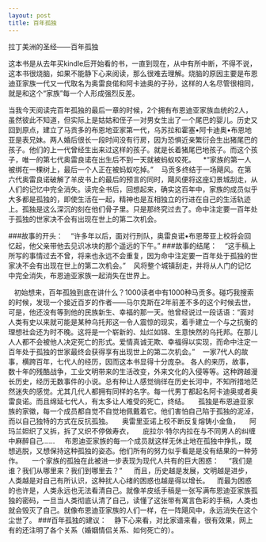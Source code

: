 ```yaml
---
layout: post
title: 百年孤独
---
```


 拉丁美洲的圣经——百年孤独


   这本书是从去年买kindle后开始看的书，一直到现在，从中有所中断，不得不说，这本书很烧脑，如果不能静下心来阅读，那么很难去理解。烧脑的原因主要是布恩迪亚家族一代又一代取名为奥雷良偌和阿卡迪奥的子孙，这样的人名尽管很相同，就是和这个“家族”每一个人形成强烈反差。


   当我今天阅读完百年孤独的最后一章的时候，2个拥有布恩迪亚家族血统的2人，虽然彼此不知道，但实际上是姑姑和侄子一对男女生出了一个尾巴的婴儿。历史又回到原点，建立了马贡多的布恩地亚家第一代，乌苏拉和霍塞•阿卡迪奥•布恩地亚是表兄妹。两人婚后很长一段时间没有行房，因为恐惧近亲繁衍会生出猪尾巴的孩子。他们的上一代曾经生出来过这样的孩子。就是长着猪尾巴地孩子。而这个孩子，唯一的第七代奥雷良诺在出生后不到一天就被蚂蚁咬死。
   *“家族的第一人被绑在一棵树上，最后一个人正在被蚂蚁吃掉。”
   马贡多终结于一场飓风。在第六代奥雷良诺破解了羊皮书上的最后的预言的同时，飓风便将这座幻景城刮走，从人们的记忆中完全消失。读完全书后，回想起来，确实这百年中，家族的成员似乎大多都是孤独的，即使生活在一起，精神也是互相独立的行进在自己的生活轨迹上。孤独是这么深沉的刻在他们骨子里。只是那终究过去了。命中注定要一百年处于孤独的世家决不会有出现在世上的第二次机会。
   
###故事的开头：
   “许多年以后，面对行刑队，奥雷良诺•布恩蒂亚上校将会回忆起，他父亲带他去见识冰块的那个遥远的下午。”
###故事的结尾：
   “这手稿上所写的事情过去不曾，将来也永远不会重复，因为命中注定要一百年处于孤独的世家决不会有出现在世上的第二次机会。”
   风将整个城镇刮走，并将从人门的记忆中完全消失，布恩迪亚家族一起消失在世界上。
   
   初始想来，百年孤独到底在讲什么？1000读者中有1000种马贡多。碰巧我搜索的时候，发现一个接近百岁的作者——马尔克斯在2年前差不多的这个时候去世，可是，他还没有等到他的民族新生、幸福的那一天。他曾经说过一段话语：“面对人类有史以来就可能是某种乌托邦这一令人震惊的现实，着手建立一个与之抗衡的理想社会还为时不晚。这将是一个崭新的、灿烂如锦、生意怏然的乌托邦。在那儿人人都不会被他人决定死亡的形式。爱情真诚无欺、幸福得以实现，而命中注定一百年处于孤独的世家最终会获得享有出现世上的第二次机会。”
   一家7代人的故事，横跨百年，七代人的经历，因而这本书显得十分庞杂。 各人的来历，故事，数十年的残酷战争，工业文明带来的生活改变，外来文化的入侵等等。这种跨越漫长历史，经历无数事件的小说。总有种让人感觉徜徉在历史长河中，不知所措地茫然迷失的感觉。尤其几代人都拥有同样的名字。每一代男丁都起名阿卡迪奥或者奥雷良诺。而且绵延七代人，有太多让人难受的死亡，终结。
    孤独是布恩迪亚家族的家徽，每一个成员都自觉不自觉地佩戴着它。他们害怕自己陷于孤独的泥淖，而以自己独特的方式在反抗孤独。
    奥雷里亚诺上校不断反复熔铸小金鱼，
    阿玛兰妲织了又拆，拆了又织不停做寿衣，
    庇拉尔·特尔内拉在与不同男人的纠缠中麻醉自己……
    布恩迪亚家族的每一个成员就这样无休止地在孤独中挣扎，既想逃脱，又想保持这种孤独的姿态。他们所有的努力似乎看是是没有结果的一种劳作。
    一个家族的孤独在此被进一步表现为现代人共有的巨大困惑：
    “我们是谁？我们从哪里来？我们到哪里去？”
     而且，历史越是发展，文明越是进步，人类越是对自己有所认识，这种扰人心绪的困惑也越是得以增长。
    而最为困惑的也许是，人类永远也无法看清自己。就像羊皮纸手稿是一张写满布恩迪亚家族孤独的密码，一旦当人类彻底认清了自己，读懂了这张带有寓言色彩的手稿，人类也就会毁灭了自己。就像布恩迪亚家族的人们一样，在一阵飓风中，永远消失在这个尘世了。
###百年孤独的建议：
   静下心来看，对比家谱来看，很有效果，网上有的还注明了各个关系（婚姻情侣关系、如何死亡的）。
